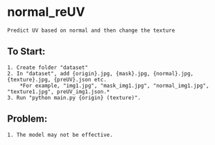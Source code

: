 # normal_reUV
    Predict UV based on normal and then change the texture

## To Start:
    1. Create folder "dataset"
    2. In "dataset", add {origin}.jpg, {mask}.jpg, {normal}.jpg, {texture}.jpg, {preUV}.json etc. 
        *For example, "img1.jpg", "mask_img1.jpg", "normal_img1.jpg", "texture1.jpg", preUV_img1.json.*
    3. Run "python main.py {origin} (texture)".

## Problem:
    1. The model may not be effective.
    
